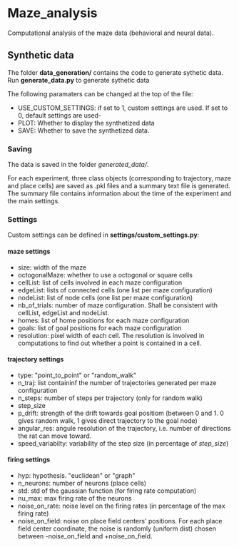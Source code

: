 # Maze_analysis
Computational analysis of the maze data (behavioral and neural data).

## Synthetic data 
The folder **data_generation/** contains the code to generate sythetic data. Run **generate_data.py** to generate sythetic data

The following paramaters can be changed at the top of the file:
- USE_CUSTOM_SETTINGS: if set to 1, custom settings are used. If set to 0, default settings are used-
- PLOT: Whether to display the synthetized data
- SAVE: Whether to save the synthetized data. 

### Saving 
The data is saved in the folder _generated_data/_. 

For each experiment, three class objects (corresponding to trajectory, maze and place cells) are saved as .pkl files and a summary text file is generated. The summary file contains information about the time of the experiment and the main settings.

### Settings

Custom settings can be defined in **settings/custom_settings.py**:
#### maze settings
- size: width of the maze
- octogonalMaze: whether to use a octogonal or square cells
- cellList: list of cells involved in each maze configuration
- edgeList: lists of connected cells (one list per maze configuration)
- nodeList: list of node cells (one list per maze configuration)
- nb_of_trials: number of maze configuration. Shall be consistent with cellList, edgeList and nodeList.
- homes: list of home positions for each maze configuration
- goals: list of goal positions for each maze configuration
- resolution: pixel width of each cell. The resolution is involved in computations to find out whether a point is contained in a cell. 
#### trajectory settings
- type: "point_to_point" or "random_walk"
- n_traj: list containinf the number of trajectories generated per maze configuration
- n_steps: number of steps per trajectory (only for random walk)
- step_size
- p_drift: strength of the drift towards goal positiom (between 0 and 1. 0 gives random walk, 1 gives direct trajectory to the goal node)
- angular_res: angule resolution of the trajectory, i.e. number of directions the rat can move toward. 
- speed_variabilty: variability of the step size (in percentage of _step_size_)

#### firing settings
- hyp: hypothesis. "euclidean" or "graph"
- n_neurons: number of neurons (place cells)
- std: std of the gaussian function (for firing rate computation)
- nu_max: max firing rate of the neurons
- noise_on_rate: noise level on the firing rates (in percentage of the max firing rate)
- noise_on_field: noise on place field centers' positions. For each place field center coordinate, the noise is randomly (uniform dist) chosen between -noise_on_field and +noise_on_field.





